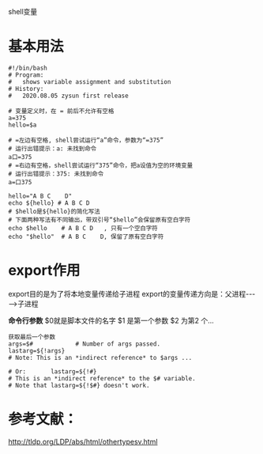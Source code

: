 shell变量

# 基本用法

```
#!/bin/bash
# Program:
#   shows variable assignment and substitution
# History:
#   2020.08.05 zysun first release

# 变量定义时，在 = 前后不允许有空格
a=375
hello=$a

# =左边有空格, shell尝试运行“a”命令，参数为“=375”
# 运行出错提示：a: 未找到命令
a口=375
# =右边有空格，shell尝试运行“375”命令，把a设值为空的环境变量
# 运行出错提示：375: 未找到命令
a=口375

hello="A B C    D"
echo ${hello} # A B C D
# $hello是${hello}的简化写法
# 下面两种写法有不同输出，带双引号“$hello”会保留原有空白字符
echo $hello    # A B C D   , 只有一个空白字符
echo "$hello"  # A B C    D, 保留了原有空白字符
```
# export作用
export目的是为了将本地变量传递给子进程
export的变量传递方向是：父进程----->子进程

**命令行参数**
$0就是脚本文件的名字
$1 是第一个参数
$2 为第2 个...

```
获取最后一个参数
args=$#            # Number of args passed.
lastarg=${!args}
# Note: This is an *indirect reference* to $args ...

# Or:       lastarg=${!#}          
# This is an *indirect reference* to the $# variable.
# Note that lastarg=${!$#} doesn't work.
```

# 参考文献：

http://tldp.org/LDP/abs/html/othertypesv.html
